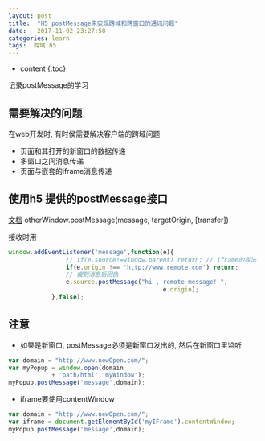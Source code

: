 ```yaml
---
layout: post
title:  "H5 postMessage来实现跨域和跨窗口的通讯问题"
date:   2017-11-02 23:27:58
categories: learn 
tags:  跨域 h5
---
```


* content
{:toc}

记录postMessage的学习






## 需要解决的问题
在web开发时, 有时侯需要解决客户端的跨域问题
- 页面和其打开的新窗口的数据传递
- 多窗口之间消息传递
- 页面与嵌套的iframe消息传递


## 使用h5 提供的postMessage接口
[文档](https://developer.mozilla.org/en-US/docs/Web/API/Window/postMessage)
otherWindow.postMessage(message, targetOrigin, [transfer])

接收时用
```javascript
window.addEventListener('message',function(e){
                // if(e.source!=window.parent) return; // iframe的写法
                if(e.origin !== 'http://www.remote.com') return;
                // 搜到消息后回执
                e.source.postMessage("hi , remote message! ",
                                           e.origin);
            },false);
```


## 注意
- 如果是新窗口, postMessage必须是新窗口发出的, 然后在新窗口里监听
```js
var domain = "http://www.newOpen.com/";
var myPopup = window.open(domain 
            + 'path/html','myWindow');
myPopup.postMessage('message',domain);
```

- iframe要使用contentWindow
```js
var domain = "http://www.newOpen.com/";
var iframe = document.getElementById('myIFrame').contentWindow;
myPopup.postMessage('message',domain);
```
